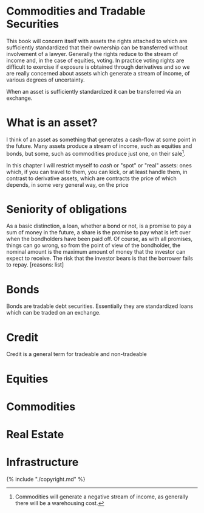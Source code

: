 # Commodities and Tradable Securities

This book will concern itself with assets the rights attached to which are sufficiently standardized that their ownership can be transferred without involvement of a lawyer. Generally the rights reduce to the stream of income and, in the case of equities, voting. In practice voting rights are difficult to exercise if exposure is obtained through derivatives and so we are really concerned about assets which generate  a stream of income, of various degrees of uncertainty.

When an asset is sufficiently standardized it can be transferred via an exchange. 

# What is an asset?

I think of an asset as something that generates a cash-flow at some point in the future. Many assets produce a stream of income, such as equities and bonds, but some, such as commodities produce just one, on their sale[^storage-cost]. 

In this chapter I will restrict myself to *cash* or "spot" or "real"  assets: ones which, if you can travel to them, you can kick, or at least handle them, in contrast to derivative assets, which are contracts the price of which depends, in some very general way, on the price 

# Seniority of obligations
As a basic distinction, a loan, whether a bond or not, is a promise to pay a sum of money in the future, a share is the promise to pay what is left over when the bondholders have been paid off. Of course, as with all promises, things can go wrong, so from the point of view of the bondholder, the nominal amount is the maximum amount of money that the investor can expect to receive. The risk that the investor bears is that the borrower fails to repay. [reasons: list]

# Bonds

Bonds are tradable debt securities. Essentially they are standardized loans which can be traded on an exchange. 

# Credit

Credit is a general term for tradeable and non-tradeable 

# Equities
# Commodities

# Real Estate
# Infrastructure



[^storage-cost]: Commodities will generate a negative stream of income, as generally there will be a warehousing cost.
[^EMH]: The Efficient Market Hypothesis, associated mainly with Eugene Fama.

{% include "./copyright.md" %}